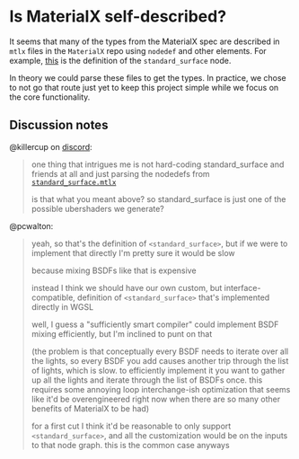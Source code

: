 # Is MaterialX self-described?

It seems that many of the types from the MaterialX spec are described
in `mtlx` files in the `MaterialX` repo
using `nodedef` and other elements.
For example, [this](https://github.com/AcademySoftwareFoundation/MaterialX/blob/v1.39.0/libraries/bxdf/standard_surface.mtlx)
is the definition of the `standard_surface` node.

In theory we could parse these files to get the types.
In practice, we chose to not go that route just yet
to keep this project simple while we focus on the core functionality.

## Discussion notes

@killercup on [discord](https://discord.com/channels/691052431525675048/743663924229963868/1255791894680698881):

> one thing that intrigues me is not hard-coding standard_surface and friends at all and just parsing the nodedefs from [`standard_surface.mtlx`](https://github.com/AcademySoftwareFoundation/MaterialX/blob/v1.39.0/libraries/bxdf/standard_surface.mtlx)
>
> is that what you meant above? so standard_surface is just one of the possible ubershaders we generate?

@pcwalton:

> yeah, so that's the definition of `<standard_surface>`, but if we were to implement that directly I'm pretty sure it would be slow
>
> because mixing BSDFs like that is expensive
>
> instead I think we should have our own custom, but interface-compatible, definition of `<standard_surface>` that's implemented directly in WGSL
>
> well, I guess a "sufficiently smart compiler" could implement BSDF mixing efficiently, but I'm inclined to punt on that
>
> (the problem is that conceptually every BSDF needs to iterate over all the lights, so every BSDF you add causes another trip through the list of lights, which is slow. to efficiently implement it you want to gather up all the lights and iterate through the list of BSDFs once. this requires some annoying loop interchange-ish optimization that seems like it'd be overengineered right now when there are so many other benefits of MaterialX to be had)
>
> for a first cut I think it'd be reasonable to only support `<standard_surface>`, and all the customization would be on the inputs to that node graph. this is the common case anyways
